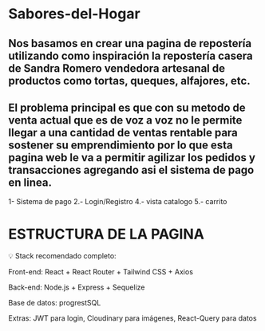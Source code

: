 # Sabores-del-Hogar
## Nos basamos en crear una pagina de repostería utilizando como inspiración la repostería casera de Sandra Romero vendedora artesanal de productos como tortas, queques, alfajores, etc.
## El problema principal es que con su metodo de venta actual que es de voz a voz no le permite llegar a una cantidad de ventas rentable para sostener su emprendimiento por lo que esta pagina web le va a permitir agilizar los pedidos y transacciones agregando asi el sistema de pago en linea.

1- Sistema de pago
2.- Login/Registro
4.- vista catalogo
5.- carrito



# ESTRUCTURA DE LA PAGINA


💡 Stack recomendado completo:

Front-end: React + React Router + Tailwind CSS + Axios

Back-end: Node.js + Express + Sequelize

Base de datos: progrestSQL

Extras: JWT para login, Cloudinary para imágenes, React-Query para datos
